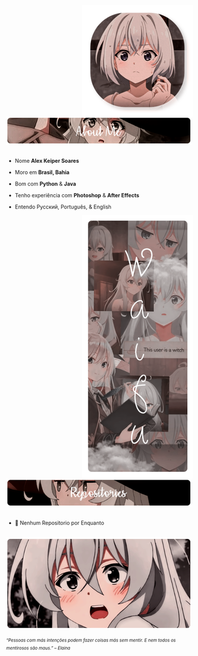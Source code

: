 <div>
<img src="./img/Profile-elaina.png" width="300" align="right" />
<br/>
<img src="./img/AboutMe-elaina.png" width="500" />
<br/>
<br/>
  
- Nome **Alex Keiper Soares**

- Moro em **Brasil, Bahia**


- Bom com **Python** & **Java**

- Tenho experiência com **Photoshop** & **After Effects**

- Entendo Русский, Português, & English
<img src="./img/Waifu-elainaa.png" width="300" align="right" />
<br/>
<img src="./img/Repo-elaina.png" width="500" />
<br/>
<br/>
  
- 📗 Nenhum Repositorio por Enquanto <br/>

<br/>
<img src="./img/banner-elainaa.png" width="500" /><br/>
  
<sub> *“Pessoas com más intenções podem fazer coisas más sem mentir. E nem todos os mentirosos são maus.” – Elaina* </sub>
<!--
<img src="https://metrics.lecoq.io/Eilaluth?template=classic&base.header=0&base.activity=0&base.community=0&base.repositories=0&base.metadata=0&repositories=1&repositories=100&repositories.batch=100&repositories.forks=false&repositories.affiliations=owner&repositories.featured=Eilaluth%2FAyano%2CEilaluth%2FKyoko%2CEilaluth%2FKanna%2CEilaluth%2FHotaru%2CEilaluth%2FMocha&config.timezone=Asia%2FJakart"  />
-->
</div>
